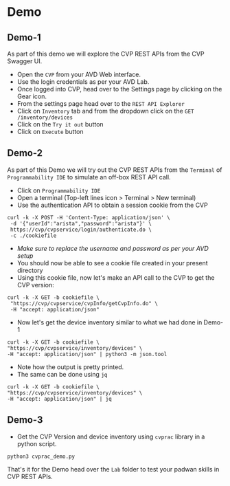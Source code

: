 # Demo

## Demo-1

As part of this demo we will explore the CVP REST APIs from the CVP Swagger UI.

- Open the `CVP` from your AVD Web interface.
- Use the login credentials as per your AVD Lab.
- Once logged into CVP, head over to the Settings page by clicking on the Gear icon.
- From the settings page head over to the `REST API Explorer`
- Click on `Inventory` tab and from the dropdown click on the `GET /inventory/devices`
- Click on the `Try it out` button
- Click on `Execute` button

## Demo-2

As part of this Demo we will try out the CVP REST APIs from the `Terminal` of `Programmability IDE` to simulate an off-box REST API call.

- Click on `Programmability IDE`
- Open a terminal (Top-left lines icon > Terminal > New terminal)
- Use the authentication API to obtain a session cookie from the CVP

```shell
curl -k -X POST -H 'Content-Type: application/json' \
 -d '{"userId":"arista","password":"arista"}' \
 https://cvp/cvpservice/login/authenticate.do \
 -c ./cookiefile
```

- *Make sure to replace the username and password as per your AVD setup*
- You should now be able to see a cookie file created in your present directory
- Using this cookie file, now let's make an API call to the CVP to get the CVP version:

```shell
curl -k -X GET -b cookiefile \
 "https://cvp/cvpservice/cvpInfo/getCvpInfo.do" \
 -H "accept: application/json"
```

- Now let's get the device inventory similar to what we had done in Demo-1

```shell
curl -k -X GET -b cookiefile \
"https://cvp/cvpservice/inventory/devices" \
-H "accept: application/json" | python3 -m json.tool
```

- Note how the output is pretty printed.
- The same can be done using `jq`

```shell
curl -k -X GET -b cookiefile \
"https://cvp/cvpservice/inventory/devices" \
-H "accept: application/json" | jq
```

## Demo-3

- Get the CVP Version and device inventory using `cvprac` library in a python script.

```shell
python3 cvprac_demo.py
```

That's it for the Demo head over the `Lab` folder to test your padwan skills in CVP REST APIs.
